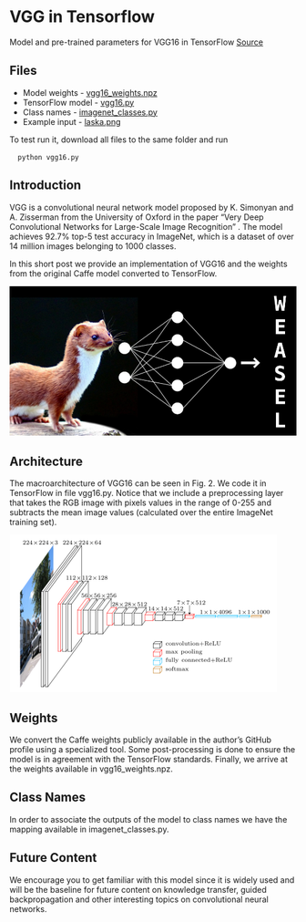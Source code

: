 # VGG in Tensorflow

Model and pre-trained parameters for VGG16 in TensorFlow
[Source](https://www.cs.toronto.edu/~frossard/post/vgg16/)

## Files

  * Model weights - [vgg16_weights.npz](vgg16_weights.npz)
  * TensorFlow model - [vgg16.py](vgg16.py)
  * Class names - [imagenet_classes.py](imagenet_classes.py)
  * Example input - [laska.png](misc/laska.png)

To test run it, download all files to the same folder and run
```
  python vgg16.py
```

## Introduction

VGG is a convolutional neural network model proposed by K. Simonyan and A. Zisserman from the University of Oxford in the paper “Very Deep Convolutional Networks for Large-Scale Image Recognition”  . The model achieves 92.7% top-5 test accuracy in ImageNet, which is a dataset of over 14 million images belonging to 1000 classes.

In this short post we provide an implementation of VGG16 and the weights from the original Caffe model  converted to TensorFlow.

![](misc/banner.jpg)

## Architecture

The macroarchitecture of VGG16 can be seen in Fig. 2. We code it in TensorFlow in file vgg16.py. Notice that we include a preprocessing layer that takes the RGB image with pixels values in the range of 0-255 and subtracts the mean image values (calculated over the entire ImageNet training set).

![](misc/vgg16-arch.png)

## Weights

We convert the Caffe weights publicly available in the author’s GitHub profile using a specialized tool. Some post-processing is done to ensure the model is in agreement with the TensorFlow standards. Finally, we arrive at the weights available in vgg16_weights.npz.


## Class Names

In order to associate the outputs of the model to class names we have the mapping available in imagenet_classes.py.

## Future Content

We encourage you to get familiar with this model since it is widely used and will be the baseline for future content on knowledge transfer, guided backpropagation and other interesting topics on convolutional neural networks.